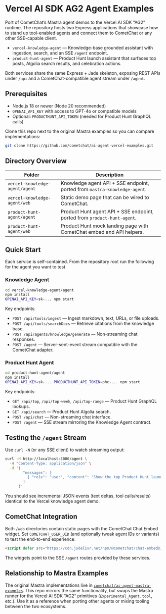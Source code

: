 # Vercel AI SDK AG2 Agent Examples

Port of CometChat’s Mastra agent demos to the Vercel AI SDK “AG2” runtime. The repository hosts two Express applications that showcase how to stand up tool-enabled agents and connect them to CometChat or any other SSE-capable client.

- `vercel-knowledge-agent` — Knowledge-base grounded assistant with ingestion, search, and an SSE `/agent` endpoint.
- `product-hunt-agent` — Product Hunt launch assistant that surfaces top posts, Algolia search results, and celebration actions.

Both services share the same Express + Jade skeleton, exposing REST APIs under `/api` and a CometChat-compatible agent stream under `/agent`.

## Prerequisites

- Node.js 18 or newer (Node 20 recommended)
- `OPENAI_API_KEY` with access to GPT-4o or compatible models
- Optional: `PRODUCTHUNT_API_TOKEN` (needed for Product Hunt GraphQL calls)

Clone this repo next to the original Mastra examples so you can compare implementations:

```bash
git clone https://github.com/cometchat/ai-agent-vercel-examples.git
```

## Directory Overview

| Folder | Description |
| --- | --- |
| `vercel-knowledge-agent/agent` | Knowledge agent API + SSE endpoint, ported from `mastra-knowledge-agent`. |
| `vercel-knowledge-agent/web` | Static demo page that can be wired to CometChat. |
| `product-hunt-agent/agent` | Product Hunt agent API + SSE endpoint, ported from `product-hunt-agent`. |
| `product-hunt-agent/web` | Product Hunt mock landing page with CometChat embed and API helpers. |

## Quick Start

Each service is self-contained. From the repository root run the following for the agent you want to test.

### Knowledge Agent

```bash
cd vercel-knowledge-agent/agent
npm install
OPENAI_API_KEY=sk-... npm start
```

Key endpoints:
- `POST /api/tools/ingest` — Ingest markdown, text, URLs, or file uploads.
- `POST /api/tools/searchDocs` — Retrieve citations from the knowledge base.
- `POST /api/agents/knowledge/generate` — Non-streaming chat responses.
- `POST /agent` — Server-sent-event stream compatible with the CometChat adapter.

### Product Hunt Agent

```bash
cd product-hunt-agent/agent
npm install
OPENAI_API_KEY=sk-... PRODUCTHUNT_API_TOKEN=phc-... npm start
```

Key endpoints:
- `GET /api/top`, `/api/top-week`, `/api/top-range` — Product Hunt GraphQL lookups.
- `GET /api/search` — Product Hunt Algolia search.
- `POST /api/chat` — Non-streaming chat interface.
- `POST /agent` — SSE stream mirroring the Knowledge Agent contract.

## Testing the `/agent` Stream

Use `curl -N` (or any SSE client) to watch streaming output:

```bash
curl -N http://localhost:3000/agent \
  -H "Content-Type: application/json" \
  -d '{
        "messages": [
          { "role": "user", "content": "Show the top Product Hunt launches today." }
        ]
      }'
```

You should see incremental JSON events (text deltas, tool calls/results) identical to the Vercel knowledge agent demo.

## CometChat Integration

Both `/web` directories contain static pages with the CometChat Chat Embed widget. Set `COMETCHAT_USER_UID` (and optionally tweak agent IDs or variants) to test the end-to-end experience:

```html
<script defer src="https://cdn.jsdelivr.net/npm/@cometchat/chat-embed@1.x.x/dist/main.js"></script>
```

The widgets point to the SSE `/agent` routes provided by these services.

## Relationship to Mastra Examples

The original Mastra implementations live in [`cometchat/ai-agent-mastra-examples`](https://github.com/cometchat/ai-agent-mastra-examples). This repo mirrors the same functionality, but swaps the Mastra runner for the Vercel AI SDK “AG2” primitives (`Experimental_Agent`, `tool`, etc.). Use it as a reference when porting other agents or mixing tooling between the two ecosystems.
